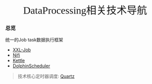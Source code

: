 
<div align=center><font face="黑体" size=6>DataProcessing相关技术导航</font></div>


### 总览

统一的Job task数据执行框架

* [XXL-Job](https://www.xuxueli.com/xxl-job/)
* [Nifi]()
* [Kettle]()
* [DolphinScheduler]() 

> 技术核心定时器调度: [Quartz](http://www.quartz-scheduler.org/)
